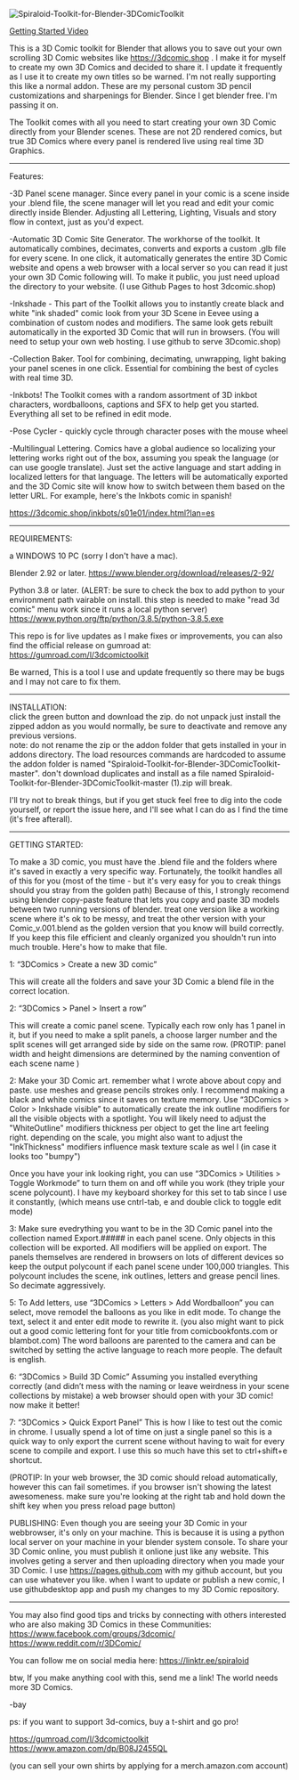 ![Spiraloid-Toolkit-for-Blender-3DComicToolkit](https://github.com/spiraloid/Spiraloid-Toolkit-for-Blender-3DComicToolkit/blob/master/Resources/Reader/images/covers.jpg)
 
[Getting Started Video](https://user-images.githubusercontent.com/36362743/112266687-97067100-8c31-11eb-881f-9e3f3c7d42c5.mp4)


This is a 3D Comic toolkit for Blender that allows you to save out your own scrolling 3D Comic websites like https://3dcomic.shop .  I make it for myself to create my own 3D Comics and decided to share it.  I update it frequently as I use it to create my own titles so be warned.   I'm not really supporting this like a normal addon.  These are my personal custom 3D pencil customizations and sharpenings for Blender.  Since I get blender free.  I'm passing it on.   

The Toolkit comes with all you need to start creating your own 3D Comic directly from your Blender scenes.  These are not 2D rendered comics, but true 3D Comics where every panel is rendered live using real time 3D Graphics.  

---

Features:

-3D Panel scene manager.  Since every panel in your comic is a scene inside your .blend file, the scene manager will let you read and edit your comic directly inside Blender.   Adjusting all Lettering, Lighting, Visuals and story flow in context, just as you'd expect.

-Automatic 3D Comic Site Generator.   The workhorse of the toolkit.  It automatically combines, decimates, converts and exports a custom .glb file for every scene.  In one click, it automatically generates the entire 3D Comic website and opens a web browser with a local server so you can read it just your own 3D Comic following will.  To make it public, you just need upload the directory to your website.  (I use Github Pages to host 3dcomic.shop)

-Inkshade - This part of the Toolkit allows you to instantly create black and white "ink shaded" comic look from your 3D Scene in Eevee using a combination of custom nodes and modifiers.  The same look gets rebuilt automatically in the exported 3D Comic that will run in browsers.  (You will need to setup your own web hosting. I use github to serve 3Dcomic.shop)  

-Collection Baker.  Tool for combining, decimating, unwrapping, light baking your panel scenes in one click.  Essential for combining the best of cycles with real time 3D. 

-Inkbots! The Toolkit comes with a random assortment of 3D inkbot characters, wordballoons, captions and SFX to help get you started. Everything all set to be refined in edit mode.

-Pose Cycler - quickly cycle through character poses with the mouse wheel

-Multilingual Lettering.   Comics have a global audience so localizing your lettering works right out of the box, assuming you speak the language (or can use google translate).  Just set the active language and start adding in localized letters for that language.  The letters will be automatically exported and the 3D Comic site will know how to switch between them based on the letter URL.  For example, here's the Inkbots comic in spanish!

https://3dcomic.shop/inkbots/s01e01/index.html?lan=es

---

REQUIREMENTS:

a WINDOWS 10 PC (sorry I don't have a mac).

Blender 2.92 or later.
https://www.blender.org/download/releases/2-92/

Python 3.8 or later. 
(ALERT: be sure to check the box to add python to your environment path vairable on install.  this step is needed to make "read 3d comic" menu work since it runs a local python server)
https://www.python.org/ftp/python/3.8.5/python-3.8.5.exe

This repo is for live updates as I make fixes or improvements, you can also find the official release on gumroad at:
https://gumroad.com/l/3dcomictoolkit

Be warned, This is a tool I use and update frequently so there may be bugs and I may not care to fix them.   

---

INSTALLATION:  
click the green button and download the zip.   do not unpack just install the zipped addon as you would normally, be sure to deactivate and remove any previous versions.   
note: do not rename the zip or the addon folder that gets installed in your in addons directory. The load resources commands are hardcoded to assume the addon folder is named "Spiraloid-Toolkit-for-Blender-3DComicToolkit-master".  don't download duplicates and install as a file named Spiraloid-Toolkit-for-Blender-3DComicToolkit-master (1).zip will break.

I'll try not to break things, but if you get stuck feel free to dig into the code yourself, or report the issue here, and I'll see what I can do as I find the time  (it's free afterall).  

---

GETTING STARTED:

To make a 3D comic, you must have the .blend file and the folders where it's saved in exactly a very specific way.   Fortunately, the toolkit handles all of this for you (most of the time - but it's very easy for you to creak things should you stray from the golden path)  Because of this, I strongly recomend using blender copy-paste feature that lets you copy and paste 3D models between two running versions of blender. treat one version like a working scene where it's ok to be messy, and treat the other version with your Comic_v.001.blend as the golden version that you know will build correctly.  If you keep this file efficient and cleanly organized you shouldn't run into much trouble.  Here's how to make that file.

1: “3DComics > Create a new 3D comic”

This will create all the folders and save your 3D Comic a blend file in the correct location.

2: “3DComics > Panel > Insert a row” 

This will create a comic panel scene.  Typically each row only has 1 panel in it, but if you need to make a split panels, a choose larger number and the split scenes will get  arranged side by side on the same row.  (PROTIP: panel width and height dimensions are determined by the naming convention of each scene name ) 

2: Make your 3D Comic art.  remember what I wrote above about copy and paste.  use meshes and grease pencils strokes only.  I recommend making a black and white comics since it saves on texture memory.  Use  “3DComics > Color > Inkshade visible” to automatically create the ink outline modifiers for all the visible objects with a spotlight.  You will likely need to adjust the "WhiteOutline" modifiers thickness per object to get the line art feeling right.  depending on the scale, you might also want to adjust the "InkThickness" modifiers influence mask texture scale as wel l (in case it looks too "bumpy")

Once you have your ink looking right, you can use “3DComics > Utilities > Toggle Workmode” to turn them on and off while you work (they triple your scene polycount).  I have my  keyboard shorkey for this set to tab since I use it constantly, (which means use cntrl-tab, e and double click to toggle edit mode) 

3: Make sure evedrything you want to be in the 3D Comic panel into the collection named Export.##### in each panel scene.  Only objects in this collection will be exported.  All modifiers will be applied on export.  The panels themselves are rendered in browsers on lots of different devices so keep the output polycount if each panel scene under  100,000 triangles.  This polycount includes the scene, ink outlines, letters and grease pencil lines. So decimate aggressively.

5: To Add letters, use “3DComics > Letters > Add Wordballoon”  you can select, move remodel the balloons as you like in edit mode.  To change the text,  select it and enter edit mode to rewrite it.  (you also might want to pick out a good comic lettering font for your title from comicbookfonts.com or blambot.com)  The word balloons are parented to the camera and can be switched by setting the active language to reach more people.   The default is english. 

6: “3DComics > Build 3D Comic”
Assuming you installed everything correctly (and didn’t mess with the naming or leave weirdness in your scene collections by mistake) a web browser should open with your 3D comic!  
now make it better! 

7: “3DComics > Quick Export Panel”
This is how I like to test out the comic in chrome.  I usually spend a lot of time on just a single panel so this is a quick way to only export the current scene without having to wait for every scene to compile and export.  I use this so much have this set to ctrl+shift+e shortcut.  

(PROTIP:  In your web browser, the 3D comic should reload automatically, however this can fail sometimes.  if you browser isn't showing the latest awesomeness. make sure you're looking at the right tab and hold down the shift key when you press reload page button)

PUBLISHING:
Even though you are seeing your 3D Comic in your webbrowser, it's only on your machine.  This is because it is using a python local server on your machine in your blender system console. To share your 3D Comic online, you must publish it onlione just like any website. This involves geting a server and then uploading directory when you made your 3D Comic.  I use https://pages.github.com with my github account, but you can use whatever you like.  when I want to update or publish a new comic, I use githubdesktop app and push my changes to my 3D Comic repository.


---


You may also find good tips and tricks by connecting with others interested who are also making 3D Comics in these Communities:
https://www.facebook.com/groups/3dcomic/
https://www.reddit.com/r/3DComic/

You can follow me on social media here:
https://linktr.ee/spiraloid

btw, If you make anything cool with this, send me a link!
The world needs more 3D Comics.  

-bay

ps: if you want to support 3d-comics, buy a t-shirt and go pro!

https://gumroad.com/l/3dcomictoolkit
https://www.amazon.com/dp/B08J2455QL

(you can sell your own shirts by applying for a merch.amazon.com account)

